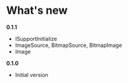 What's new
==========

**0.1.1**
- ISupportInitialize
- ImageSource, BitmapSource, BitmapImage
- Image

**0.1.0**
- Initial version

